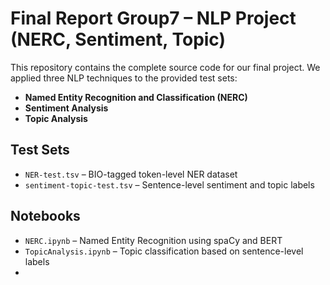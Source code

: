 # Final Report Group7 – NLP Project (NERC, Sentiment, Topic)

This repository contains the complete source code for our final project. We applied three NLP techniques to the provided test sets:

- **Named Entity Recognition and Classification (NERC)**
- **Sentiment Analysis**
- **Topic Analysis**

## Test Sets

- `NER-test.tsv` – BIO-tagged token-level NER dataset  
- `sentiment-topic-test.tsv` – Sentence-level sentiment and topic labels  

## Notebooks

- `NERC.ipynb` – Named Entity Recognition using spaCy and BERT  
- `TopicAnalysis.ipynb` – Topic classification based on sentence-level labels  
- 
